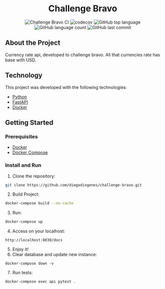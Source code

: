 <h1 align="center">
  Challenge Bravo
  <br />
</h1>

<p align="center">

<p align="center">
  <img alt="Challenge Bravo CI" src="https://github.com/diegodiogenes/challenge-bravo/actions/workflows/fastapi.yml/badge.svg" />
  <img alt="codecov" src="https://codecov.io/gh/diegodiogenes/challenge-bravo/branch/main/graph/badge.svg?token=1IV9SPU796" />
  <img alt="GitHub top language" src="https://img.shields.io/github/languages/top/diegodiogenes/challenge-bravo?style=plastic" />
  <img alt="GitHub language count" src="https://img.shields.io/github/languages/count/diegodiogenes/challenge-bravo?style=plastic" />
  <img alt="GitHub last commit" src="https://img.shields.io/github/last-commit/diegodiogenes/challenge-bravo?style=plastic" />
</p>


## About the Project

Currency rate api, developed to challenge bravo. All that currencies rate has base with USD.


## Technology

This project was developed with the following technologies:

- [Python](https://www.python.org/)
- [FastAPI](https://fastapi.tiangolo.com/)
- [Docker](https://www.docker.com/)


## Getting Started

### Prerequisites

- [Docker](https://www.docker.com/)
- [Docker Compose](https://docs.docker.com/compose/)


### Install and Run

1. Clone the repository:
```bash
git clone https://github.com/diegodiogenes/challenge-bravo.git
```
2. Build Project:
```bash
docker-compose build --no-cache
```
3. Run:
```bash
docker-compose up
```
4. Access on your localhost:
```
http://localhost:8030/docs
```
5. Enjoy it!
6. Clear database and update new instance:
```
docker-compose down -v
```
7. Run tests:
```
docker-compose exec api pytest .
```
